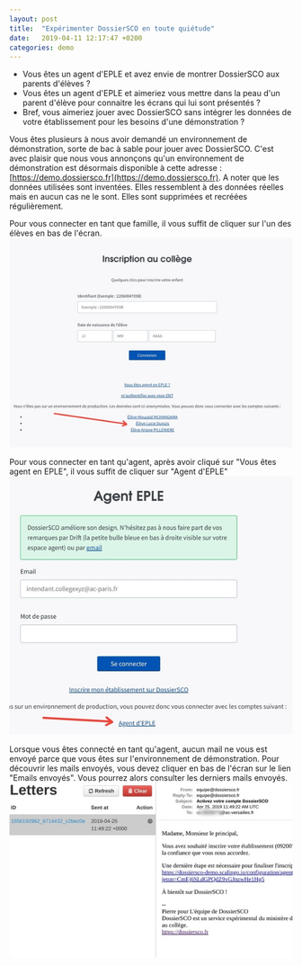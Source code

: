 ```yaml
---
layout: post
title:  "Expérimenter DossierSCO en toute quiétude"
date:   2019-04-11 12:17:47 +0200
categories: demo
---
```


- Vous êtes un agent d'EPLE et avez envie de montrer DossierSCO aux parents d'élèves ?
- Vous êtes un agent d'EPLE et aimeriez vous mettre dans la peau d'un parent d'élève pour connaitre les écrans qui lui sont présentés ?
- Bref, vous aimeriez jouer avec DossierSCO sans intégrer les données de votre établissement pour les besoins d'une démonstration ?

Vous êtes plusieurs à nous avoir demandé un environnement de démonstration, sorte de bac à sable pour jouer avec DossierSCO. C'est avec plaisir que nous vous annonçons qu'un environnement de démonstration est désormais disponible à cette adresse : [https://demo.dossiersco.fr](https://demo.dossiersco.fr). A noter que les données utilisées sont inventées. Elles ressemblent à des données réelles mais en aucun cas ne le sont. Elles sont supprimées et recréées régulièrement.

Pour vous connecter en tant que famille, il vous suffit de cliquer sur l'un des élèves en bas de l'écran.
![Page de login famille](/assets/images/demo/login-famille.jpg)

Pour vous connecter en tant qu'agent, après avoir cliqué sur "Vous êtes agent en EPLE", il vous suffit de cliquer sur "Agent d'EPLE"
![]()
![Page de login agent](/assets/images/demo/login-agent.jpg)

Lorsque vous êtes connecté en tant qu'agent, aucun mail ne vous est envoyé parce que vous êtes sur l'environnement de démonstration. Pour découvrir les mails envoyés, vous devez cliquer en bas de l'écran sur le lien "Emails envoyés". Vous pourrez alors consulter les derniers mails envoyés.
![Emails envoyés par DossierSCO](/assets/images/demo/letter-opener.jpg)
